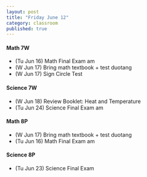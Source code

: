 ```yaml
---
layout: post
title: "Friday June 12"
category: classroom
published: true
---
```

#### Math 7W
* (Tu Jun 16) Math Final Exam am
* (W Jun 17) Bring math textbook + test duotang
* (W Jun 17) Sign Circle Test

#### Science 7W
* (W Jun 18) Review Booklet: Heat and Temperature
* (Tu Jun 24) Science Final Exam am

#### Math 8P
* (W Jun 17) Bring math textbook + test duotang
* (Tu Jun 16) Math Final Exam am

#### Science 8P
* (Tu Jun 23) Science Final Exam
